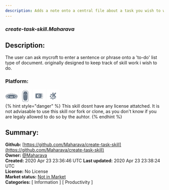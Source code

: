 ```yaml
---
description: Adds a note onto a central file about a task you wish to work on
---
```


### _create-task-skill.Maharava_  
## Description:  
The user can ask mycroft to enter a sentence or phrase onto a 'to-do' list type of document. originally designed to keep track of skill work i wish to do.  
  
  
### Platform:  
 ![Mark I](../.gitbook/assets/mark-1-icon.png)  ![Mark II](../.gitbook/assets/mark-2-icon.png)  ![Picroft](../.gitbook/assets/picroft-icon.png)  ![plasmoid](../.gitbook/assets/kde.png)   
{% hint style="danger" %}
This skill dosnt have any license attatched. It is not adviasable to use this skill nor fork or clone, as you don't know if you are legaly allowed to do so by the auhtor.
{% endhint %}
  
## Summary:  
**Github:** [https://github.com/Maharava/create-task-skill](https://github.com/Maharava/create-task-skill)  
**Owner:** [@Maharava](https://github.com/Maharava)  
**Created:** 2020 Apr 23 23:36:46 UTC  **Last updated:** 2020 Apr 23 23:38:24 UTC  
**License:** No License  
**Market status:** [Not in Market](https://market.mycroft.ai/skill/)  
**Categories:** [ Information ] [ Productivity ]   
